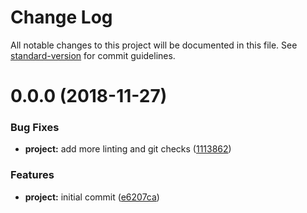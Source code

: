 # Change Log

All notable changes to this project will be documented in this file. See [standard-version](https://github.com/conventional-changelog/standard-version) for commit guidelines.

<a name="0.0.0"></a>

# 0.0.0 (2018-11-27)

### Bug Fixes

-   **project:** add more linting and git checks ([1113862](https://github.com/Symbitic/markbook/commit/1113862))

### Features

-   **project:** initial commit ([e6207ca](https://github.com/Symbitic/markbook/commit/e6207ca))
